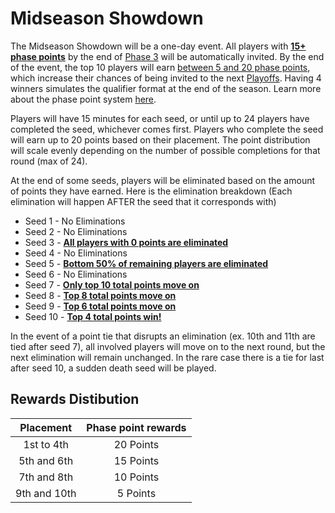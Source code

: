 # Midseason Showdown
The Midseason Showdown will be a one-day event.
All players with **<u>15+ phase points</u>** by the end of [Phase 3](./phase_point) will be automatically invited. 
By the end of the event, the top 10 players will earn [between 5 and 20 phase points](#rewards-distibution), which increase their chances of being invited to the next [Playoffs](./bracket). 
Having 4 winners simulates the qualifier format at the end of the season.
Learn more about the phase point system [here](./phase_point).

Players will have 15 minutes for each seed, or until up to 24 players have completed the seed, whichever comes first. Players who complete the seed will earn up to 20 points based on their placement. The point distribution will scale evenly depending on the number of possible completions for that round (max of 24).

At the end of some seeds, players will be eliminated based on the amount of points they have earned. Here is the elimination breakdown (Each elimination will happen AFTER the seed that it corresponds with)

- Seed 1 - No Eliminations
- Seed 2 - No Eliminations
- Seed 3 - <u>**All players with 0 points are eliminated**</u>
- Seed 4 - No Eliminations
- Seed 5 - <u>**Bottom 50% of remaining players are eliminated**</u>
- Seed 6 - No Eliminations
- Seed 7 - <u>**Only top 10 total points move on**</u>
- Seed 8 - <u>**Top 8 total points move on**</u>
- Seed 9 - <u>**Top 6 total points move on**</u>
- Seed 10 - <u>**Top 4 total points win!**</u>

In the event of a point tie that disrupts an elimination (ex. 10th and 11th are tied after seed 7), all involved players will move on to the next round, but the next elimination will remain unchanged. In the rare case there is a tie for last after seed 10, a sudden death seed will be played.

## Rewards Distibution
| Placement    | Phase point rewards |
| :-------:    | :-----------------: |
| 1st to 4th   | 20 Points |
| 5th and 6th  | 15 Points |
| 7th and 8th  | 10 Points |
| 9th and 10th | 5 Points  |